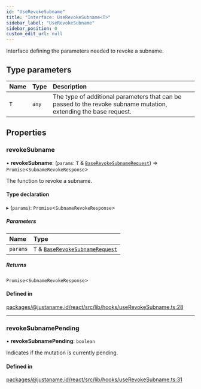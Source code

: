 ```yaml
---
id: "UseRevokeSubname"
title: "Interface: UseRevokeSubname<T>"
sidebar_label: "UseRevokeSubname"
sidebar_position: 0
custom_edit_url: null
---
```


Interface defining the parameters needed to revoke a subname.

## Type parameters

| Name | Type | Description |
| :------ | :------ | :------ |
| `T` | `any` | The type of additional parameters that can be passed to the revoke subname mutation, extending the base request. |

## Properties

### revokeSubname

• **revokeSubname**: (`params`: `T` & [`BaseRevokeSubnameRequest`](BaseRevokeSubnameRequest.md)) => `Promise`<`SubnameRevokeResponse`\>

The function to revoke a subname.

#### Type declaration

▸ (`params`): `Promise`<`SubnameRevokeResponse`\>

##### Parameters

| Name | Type |
| :------ | :------ |
| `params` | `T` & [`BaseRevokeSubnameRequest`](BaseRevokeSubnameRequest.md) |

##### Returns

`Promise`<`SubnameRevokeResponse`\>

#### Defined in

[packages/@justaname.id/react/src/lib/hooks/useRevokeSubname.ts:28](https://github.com/JustaName-id/JustaName-sdk/blob/4ff9084/packages/@justaname.id/react/src/lib/hooks/useRevokeSubname.ts#L28)

___

### revokeSubnamePending

• **revokeSubnamePending**: `boolean`

Indicates if the mutation is currently pending.

#### Defined in

[packages/@justaname.id/react/src/lib/hooks/useRevokeSubname.ts:31](https://github.com/JustaName-id/JustaName-sdk/blob/4ff9084/packages/@justaname.id/react/src/lib/hooks/useRevokeSubname.ts#L31)
